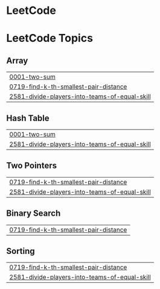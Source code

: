 # LeetCode
<!---LeetCode Topics Start-->
# LeetCode Topics
## Array
|  |
| ------- |
| [0001-two-sum](https://github.com/Coverman9/LeetCode/tree/master/0001-two-sum) |
| [0719-find-k-th-smallest-pair-distance](https://github.com/Coverman9/LeetCode/tree/master/0719-find-k-th-smallest-pair-distance) |
| [2581-divide-players-into-teams-of-equal-skill](https://github.com/Coverman9/LeetCode/tree/master/2581-divide-players-into-teams-of-equal-skill) |
## Hash Table
|  |
| ------- |
| [0001-two-sum](https://github.com/Coverman9/LeetCode/tree/master/0001-two-sum) |
| [2581-divide-players-into-teams-of-equal-skill](https://github.com/Coverman9/LeetCode/tree/master/2581-divide-players-into-teams-of-equal-skill) |
## Two Pointers
|  |
| ------- |
| [0719-find-k-th-smallest-pair-distance](https://github.com/Coverman9/LeetCode/tree/master/0719-find-k-th-smallest-pair-distance) |
| [2581-divide-players-into-teams-of-equal-skill](https://github.com/Coverman9/LeetCode/tree/master/2581-divide-players-into-teams-of-equal-skill) |
## Binary Search
|  |
| ------- |
| [0719-find-k-th-smallest-pair-distance](https://github.com/Coverman9/LeetCode/tree/master/0719-find-k-th-smallest-pair-distance) |
## Sorting
|  |
| ------- |
| [0719-find-k-th-smallest-pair-distance](https://github.com/Coverman9/LeetCode/tree/master/0719-find-k-th-smallest-pair-distance) |
| [2581-divide-players-into-teams-of-equal-skill](https://github.com/Coverman9/LeetCode/tree/master/2581-divide-players-into-teams-of-equal-skill) |
<!---LeetCode Topics End-->
